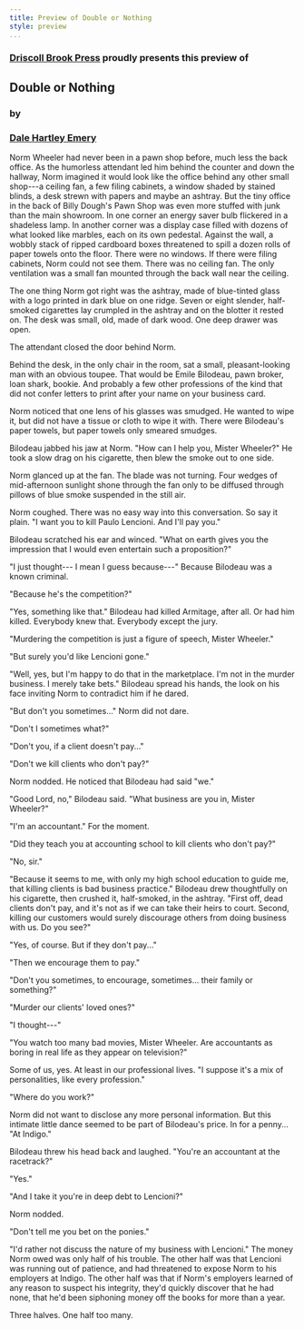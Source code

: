 ```yaml
---
title: Preview of Double or Nothing
style: preview
...
```

### [Driscoll Brook Press](http://DriscollBrookPress.com/) proudly presents this preview of

## Double or Nothing

### by

### [Dale Hartley Emery](http://DaleHartleyEmery.com/)

Norm Wheeler had never
been in a pawn shop before, much less the back office. As the humorless attendant led him behind the counter and down the hallway, Norm imagined it would look like the office behind any other small shop---a ceiling fan, a few filing cabinets, a window shaded by stained blinds, a desk strewn with papers and maybe an ashtray. But the tiny office in the back of Billy Dough's Pawn Shop was even more stuffed with junk than the main showroom. In one corner an energy saver bulb flickered in a shadeless lamp. In another corner was a display case filled with dozens of what looked like marbles, each on its own pedestal. Against the wall, a wobbly stack of ripped cardboard boxes threatened to spill a dozen rolls of paper towels onto the floor. There were no windows. If there were filing cabinets, Norm could not see them. There was no ceiling fan. The only ventilation was a small fan mounted through the back wall near the ceiling.

The one thing Norm got right was the ashtray, made of blue-tinted glass with a logo printed in dark blue on one ridge. Seven or eight slender, half-smoked cigarettes lay crumpled in the ashtray and on the blotter it rested on. The desk was small, old, made of dark wood. One deep drawer was open.

The attendant closed the door behind Norm.

Behind the desk, in the only chair in the room, sat a small, pleasant-looking man with an obvious toupee. That would be Emile Bilodeau, pawn broker, loan shark, bookie. And probably a few other professions of the kind that did not confer letters to print after your name on your business card.

Norm noticed that one lens of his glasses was smudged. He wanted to wipe it, but did not have a tissue or cloth to wipe it with. There were Bilodeau's paper towels, but paper towels only smeared smudges.

Bilodeau jabbed his jaw at Norm. "How can I help you, Mister Wheeler?" He took a slow drag on his cigarette, then blew the smoke out to one side.

Norm glanced up at the fan. The blade was not turning. Four wedges of mid-afternoon sunlight shone through the fan only to be diffused through pillows of blue smoke suspended in the still air.

Norm coughed. There was no easy way into this conversation. So say it plain. "I want you to kill Paulo Lencioni. And I'll pay you."

Bilodeau scratched his ear and winced. "What on earth gives you the impression that I would even entertain such a proposition?"

"I just thought--- I mean I guess because---" Because Bilodeau was a known criminal.

"Because he's the competition?"

"Yes, something like that." Bilodeau had killed Armitage, after all. Or had him killed. Everybody knew that. Everybody except the jury.

"Murdering the competition is just a figure of speech, Mister Wheeler."

"But surely you'd like Lencioni gone."

"Well, yes, but I'm happy to do that in the marketplace. I'm not in the murder business. I merely take bets." Bilodeau spread his hands, the look on his face inviting Norm to contradict him if he dared.

"But don't you sometimes..." Norm did not dare.

"Don't I sometimes what?"

"Don't you, if a client doesn't pay..."

"Don't we kill clients who don't pay?"

Norm nodded. He noticed that Bilodeau had said "we."

"Good Lord, no," Bilodeau said. "What business are you in, Mister Wheeler?"

"I'm an accountant." For the moment.

"Did they teach you at accounting school to kill clients who don't pay?"

"No, sir."

"Because it seems to me, with only my high school education to guide me, that killing clients is bad business practice." Bilodeau drew thoughtfully on his cigarette, then crushed it, half-smoked, in the ashtray. "First off, dead clients don't pay, and it's not as if we can take their heirs to court. Second, killing our customers would surely discourage others from doing business with us. Do you see?"

"Yes, of course. But if they don't pay..."

"Then we encourage them to pay."

"Don't you sometimes, to encourage, sometimes... their family or something?"

"Murder our clients' loved ones?"

"I thought---"

"You watch too many bad movies, Mister Wheeler. Are accountants as boring in real life as they appear on television?"

Some of us, yes. At least in our professional lives. "I suppose it's a mix of personalities, like every profession."

"Where do you work?"

Norm did not want to disclose any more personal information. But this intimate little dance seemed to be part of Bilodeau's price. In for a penny... "At Indigo."

Bilodeau threw his head back and laughed. "You're an accountant at the racetrack?"

"Yes."

"And I take it you're in deep debt to Lencioni?"

Norm nodded.

"Don't tell me you bet on the ponies."

"I'd rather not discuss the nature of my business with Lencioni." The money Norm owed was only half of his trouble. The other half was that Lencioni was running out of patience, and had threatened to expose Norm to his employers at Indigo. The other half was that if Norm's employers learned of any reason to suspect his integrity, they'd quickly discover that he had none, that he'd been siphoning money off the books for more than a year.

Three halves. One half too many.
